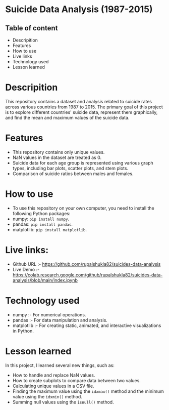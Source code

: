 # Suicide Data Analysis (1987-2015)

 ## Table of content
 - Descripition
 - Features
 - How to use
 - Live links
 - Technology used 
 - Lesson learned

# Descripition
 This repository contains a dataset and analysis related to suicide rates across various countries from 1987 to 2015. The primary goal of this project is to explore different countries' suicide data, represent them graphically, and find the mean and maximum values of the suicide data.
 
 # Features 
 - This repository contains only unique values.
 - NaN values in the dataset are treated as 0.
 - Suicide data for each age group is represented using various graph types, including bar plots, scatter plots, and stem plots.
 - Comparison of suicide ratios between males and females.

# How to use 
 - To use this repository on your own computer, you need to install the following Python packages:
 - numpy:  ` pip install numpy `.
 - pandas: ` pip install pandas `.
 - matplotlib: ` pip install matplotlib `.
  
# Live links:
  - Github URL :- https://github.com/rupalshukla82/suicides-data-analysis
  - Live Demo :- https://colab.research.google.com/github/rupalshukla82/suicides-data-analysis/blob/main/index.ipynb

# Technology used 
  - numpy :- For numerical operations.
  - pandas :- For data manipulation and analysis.
  - matplotlib :- For creating static, animated, and interactive visualizations in Python.

# Lesson learned 
 In this project, I learned several new things, such as:
 - How to handle and replace NaN values.
 - How to create subplots to compare data between two values.
 - Calculating unique values in a CSV file.
 - Finding the maximum value using the ` idxmax() ` method and the minimum value using the ` idxmin() ` method.
 - Summing null values using the ` isnull() ` method.
